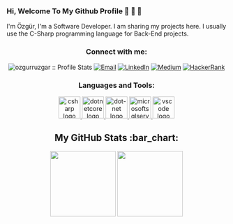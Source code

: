 
### Hi, Welcome To My Github Profile 👋 👋 👋

I'm Özgür, I'm a Software Developer. I am sharing my projects here. I usually use the C-Sharp programming language for Back-End projects. 
<h3 align="center">Connect with me:</h3>

<p align="center">
<img src="https://komarev.com/ghpvc/?username=ozgurruzgar&color=blue" alt="ozgurruzgar :: Profile Stats"></a>
<a href="mailto:ozgurruzgar01@gmail.com"><img alt="Email" src="https://img.shields.io/badge/Email-ozgurruzgar01@gmail.com-mediuamaquaremine?style=flat&logo=gmail"></a>
<a href="https://www.linkedin.com/in/ozgurruzgar/" target="_blank"><img alt="LinkedIn" src="https://img.shields.io/badge/LinkedIn-@ozgurruzgar-blue?style=flat&logo=linkedin"></a>
<a href="https://medium.com/@ozgurruzgar01"><img alt="Medium" src="https://img.shields.io/badge/Medium-ozgurruzgar01-mediuamaquaremine?style=flat&logo=Medium"></a>
<a href="https://www.hackerrank.com/ozgurruzgar01"><img alt="HackerRank" src="https://img.shields.io/badge/HackerRank-ozgurruzgar01-blue?style=flat&logo=HackerRank"></a>
</a>
</p>

<h3 align="center">Languages and Tools:</h3>
<p align="center"> <a href="https://learn.microsoft.com/en-us/dotnet/csharp/" target="_blank"> <img src="https://cdn.jsdelivr.net/gh/devicons/devicon/icons/csharp/csharp-original.svg" height="50" alt="csharp logo"  /> </a> <a href="https://learn.microsoft.com/en-us/dotnet/core/get-started" target="_blank"> <img src="https://cdn.jsdelivr.net/gh/devicons/devicon/icons/dotnetcore/dotnetcore-original.svg" height="50" alt="dotnetcore logo"  /> </a> <a href="https://learn.microsoft.com/en-us/dotnet/" target="_blank"> <img src="https://cdn.jsdelivr.net/gh/devicons/devicon/icons/dot-net/dot-net-original.svg" height="50" alt="dot-net logo"  /> </a> <a href="https://www.microsoft.com/en-us/sql-server" target="_blank"> <img src="https://cdn.jsdelivr.net/gh/devicons/devicon/icons/microsoftsqlserver/microsoftsqlserver-plain.svg" height="50" alt="microsoftsqlserver logo"/> </a> <a href="https://code.visualstudio.com/" target="_blank"> <img src="https://cdn.jsdelivr.net/gh/devicons/devicon/icons/vscode/vscode-original.svg" height="50" alt="vscode logo"/> </a> </p>

<h2 align="center">My GitHub Stats :bar_chart:</h2>
<p align="center">
  <img src="https://github-readme-stats.vercel.app/api?username=ozgurruzgar&show_icons=true&theme=tokyonight" height="150">
  <img src="https://github-readme-stats.vercel.app/api/top-langs/?username=ozgurruzgar&layout=compact&theme=tokyonight" height="150">
  
</p>


